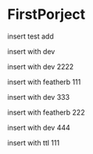 # FirstPorject

insert test add

insert with dev

insert with dev 2222

insert with featherb 111

insert with dev 333

insert with featherb 222

insert with dev 444

insert with ttl 111

